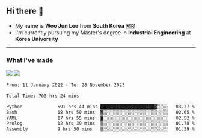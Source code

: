 ## Hi there 👋

- My name is **Woo Jun Lee** from **South Korea 🇰🇷**
- I'm currently pursuing my Master's degree in **Industrial Engineering** at **Korea University**

---

### What I've made

<a href="https://share.streamlit.io/tomtom1103/kuiai_hackathon_2022/main/JL_app.py"><img src="https://img.shields.io/badge/Journey Lee-161B22?style=for-the-badge&logo=streamlit&logoColor=FF4B4B"/></a> <a href="https://jeon-100.github.io/Dangzang/"><img src="https://img.shields.io/badge/당신을 위한 장학금, 당장!-161B22?style=for-the-badge&logo=react&logoColor=#61DAFB"/></a>

<!--START_SECTION:waka-->

```txt
From: 11 January 2022 - To: 28 November 2023

Total Time: 703 hrs 24 mins

Python             591 hrs 44 mins ████████████████████▓░░░░   83.27 %
Bash               18 hrs 50 mins  ▓░░░░░░░░░░░░░░░░░░░░░░░░   02.65 %
YAML               17 hrs 55 mins  ▓░░░░░░░░░░░░░░░░░░░░░░░░   02.52 %
Prolog             12 hrs 39 mins  ▒░░░░░░░░░░░░░░░░░░░░░░░░   01.78 %
Assembly           9 hrs 50 mins   ▒░░░░░░░░░░░░░░░░░░░░░░░░   01.39 %
```

<!--END_SECTION:waka-->
